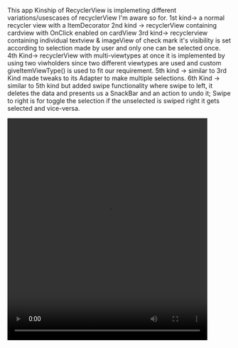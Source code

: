 This app Kinship of RecyclerView is implemeting different 
variations/usescases of recyclerView I'm aware so for.
1st kind-> a normal recycler view with a ItemDecorator
2nd kind -> recyclerView containing cardview with OnClick enabled on cardView
3rd kind-> recyclerview containing individual textview & imageView of check mark 
it's visibility is set according to selection made by user and only one can be 
selected once.
4th Kind-> recyclerView with multi-viewtypes at once it is implemented by using two viwholders
since two different viewtypes are used and custom giveItemViewType() is used to fit our requirement.
5th kind -> similar to 3rd Kind made tweaks to its Adapter to make multiple selections.
6th Kind -> similar to 5th kind but added swipe functionality where swipe to left, it deletes the data and 
presents us a SnackBar and an action to undo it; Swipe to right is for toggle the selection if the unselected is swiped right
it gets selected and vice-versa.

<video src="https://github.com/sanjuray/KinshipOfRecyclerView/assets/94555333/dc5d114f-a436-41fd-a88d-86c41ea30552" width=450 height=500/>



